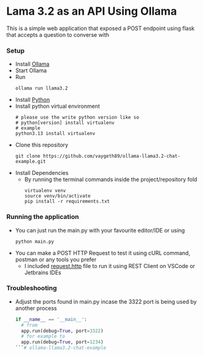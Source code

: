 # Lama 3.2 as an API Using Ollama

This is a simple web application that exposed a POST endpoint using flask that accepts a question to converse with

### Setup

* Install [Ollama](https://ollama.com/download)
* Start Ollama
* Run
  ```shell 
  ollama run llama3.2 
  ```
* Install [Python](https://www.python.org/downloads/)
* Install python virtual environment
  ```shell
  # please use the write python version like so
  # python[version] install virtualenv
  # example
  python3.13 install virtualenv
  ```
* Clone this repository
  ```shell
  git clone https://github.com/vaygeth89/ollama-llama3.2-chat-example.git
  ```
* Install Dependencies
    * By running the terminal commands inside the project/repository fold
      ```shell
      virtualenv venv
      source venv/bin/activate
      pip install -r requirements.txt
      ```

### Running the application

* You can just run the main.py with your favourite editor/IDE or using
  ```shell
  python main.py
  ```
* You can make a POST HTTP Request to test it using cURL command, postman or any tools you prefer
    * I included [request.http](request.http) file to run it using REST Client on VSCode or Jetbrains IDEs

### Troubleshooting

* Adjust the ports found in main.py incase the 3322 port is being used by another process
  ```python
  if __name__ == '__main__':
    # from
    app.run(debug=True, port=3322)
    # for example to
    app.run(debug=True, port=1234)
  ```# ollama-llama3.2-chat-example
